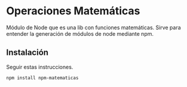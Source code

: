 # Operaciones Matemáticas

Módulo de Node que es una lib con funciones matemáticas. Sirve para entender la generación de módulos de node mediante npm.

## Instalación

Seguir estas instrucciones.

```
npm install npm-matematicas

```
